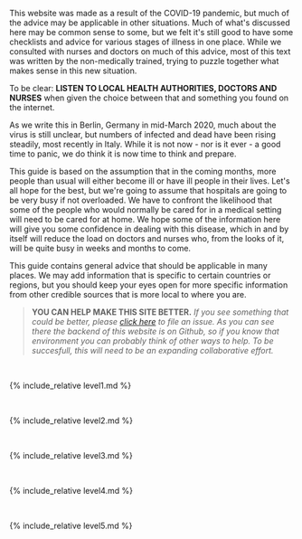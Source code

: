 This website was made as a result of the COVID-19 pandemic, but much of the advice may be applicable in other situations. Much of what's discussed here may be common sense to some, but we felt it's still good to have some checklists and advice for various stages of illness in one place. While we consulted with nurses and doctors on much of this advice, most of this text was written by the non-medically trained, trying to puzzle together what makes sense in this new situation. 

To be clear: **LISTEN TO LOCAL HEALTH AUTHORITIES, DOCTORS AND NURSES** when given the choice between that and something you found on the internet.

As we write this in Berlin, Germany in mid-March 2020, much about the virus is still unclear, but numbers of infected and dead have been rising steadily, most recently in Italy. While it is not now - nor is it ever - a good time to panic, we do think it is now time to think and prepare.

This guide is based on the assumption that in the coming months, more people than usual will either become ill or have ill people in their lives. Let's all hope for the best, but we're going to assume that hospitals are going to be very busy if not overloaded. We have to confront the likelihood that some of the people who would normally be cared for in a medical setting will need to be cared for at home. We hope some of the information here will give you some confidence in dealing with this disease, which in and by itself will reduce the load on doctors and nurses who, from the looks of it, will be quite busy in weeks and months to come.

This guide contains general advice that should be applicable in many places. We may add information that is specific to certain countries or regions, but you should keep your eyes open for more specific information from other credible sources that is more local to where you are.

> **YOU CAN HELP MAKE THIS SITE BETTER.** *If you see something that could be better, please [click here](https://github.com/covid-at-home/covid-at-home.github.io/issues/new) to file an issue. As you can see there the backend of this website is on Github, so if you know that environment you can probably think of other ways to help. To be succesfull, this will need to be an expanding collaborative effort.*

&nbsp; 

{% include_relative level1.md %}

&nbsp; 

{% include_relative level2.md %}

&nbsp; 
 
{% include_relative level3.md %}
            
&nbsp; 
 
{% include_relative level4.md %}
        
&nbsp; 
 
{% include_relative level5.md %}
